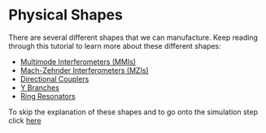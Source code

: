 # Physical Shapes
There are several different shapes that we can manufacture. Keep reading through this tutorial to learn more about these different shapes:  
- [Multimode Interferometers (MMIs)](/pages/mmis)  
- [Mach-Zehnder Interferometers (MZIs)](/pages/mzi)  
- [Directional Couplers](/pages/directional_couplers)  
- [Y Branches](/pages/y_branch)  
- [Ring Resonators](/pages/ring_resonators)  
  
To skip the explanation of these shapes and to go onto the simulation step click [here](/pages/digital_shape_representation)